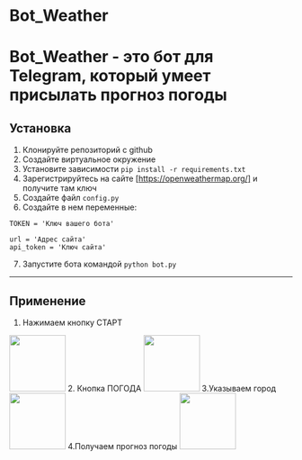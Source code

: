 # Bot_Weather

Bot_Weather - это бот для Telegram, который умеет присылать прогноз погоды
==================================================================================

## Установка

1. Клонируйте репозиторий с github
2. Создайте виртуальное окружение
3. Установите зависимости `pip install -r requirements.txt`
4. Зарегистрируйтесь на сайте [https://openweathermap.org/] и получите там ключ
5. Создайте файл `config.py`
6. Создайте в нем переменные:
```
TOKEN = 'Ключ вашего бота'

url = 'Адрес сайта'
api_token = 'Ключ сайта'
```
7. Запустите бота командой `python bot.py`

----------------------------------------------------------------------------------

## Применение

1. Нажимаем кнопку СТАРТ
<img src="https://user-images.githubusercontent.com/61093151/92274643-4d08a880-eef6-11ea-92c1-fbec72681630.jpg" width=100>
2. Кнопка ПОГОДА
<img src="https://user-images.githubusercontent.com/61093151/92275937-c2757880-eef8-11ea-9c16-7c86332f9780.jpg" width=100>
3.Указываем город 
<img src="https://user-images.githubusercontent.com/61093151/92277347-652ef680-eefb-11ea-8197-98c37e000a68.jpg" width=100>
4.Получаем прогноз погоды
<img src="https://user-images.githubusercontent.com/61093151/92277087-e3d76400-eefa-11ea-921a-b8bb7b011e45.jpg" width=100>
